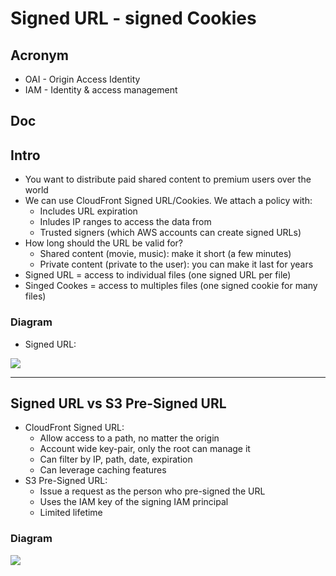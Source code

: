 # Signed URL - signed Cookies

## Acronym
* OAI - Origin Access Identity
* IAM - Identity & access management

## Doc

## Intro
* You want to distribute paid shared content to premium users over the world
* We can use CloudFront Signed URL/Cookies. We attach a policy with:
    * Includes URL expiration
    * Inludes IP ranges to access the data from
    * Trusted signers (which AWS accounts can create signed URLs)
* How long should the URL be valid for?
    * Shared content (movie, music): make it short (a few minutes)
    * Private content (private to the user): you can make it last for years
* Signed URL = access to individual files (one signed URL per file)
* Singed Cookes = access to multiples files (one signed cookie for many files)

### Diagram
* Signed URL:

[<img src="https://i.imgur.com/vMcgsF6.png">](https://i.imgur.com/vMcgsF6.png)

---

## Signed URL vs S3 Pre-Signed URL
* CloudFront Signed URL:
    * Allow access to a path, no matter the origin
    * Account wide key-pair, only the root can manage it
    * Can filter by IP, path, date, expiration
    * Can leverage caching features
* S3 Pre-Signed URL:
    * Issue a request as the person who pre-signed the URL
    * Uses the IAM key of the signing IAM principal
    * Limited lifetime
    
### Diagram
[<img src="https://i.imgur.com/WnZ1hF8.png">](https://i.imgur.com/WnZ1hF8.png)
